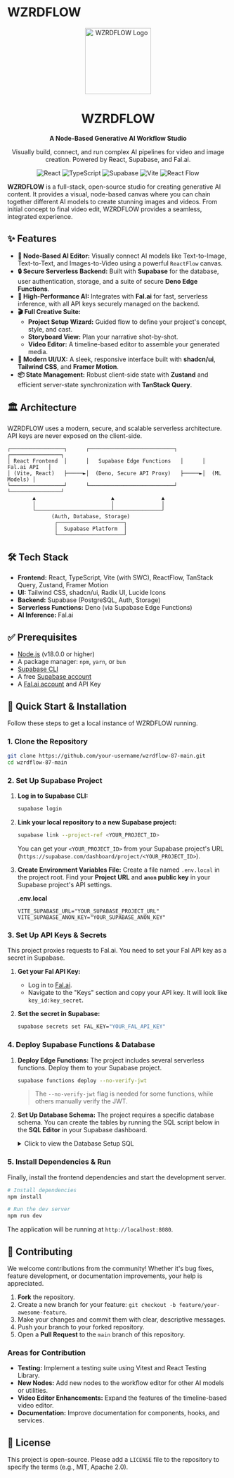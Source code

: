 # WZRDFLOW

<div align="center">
  <img src="https://raw.githubusercontent.com/user-attachments/assets/75e227dd-f761-4608-8e6f-1be7791dd13a" alt="WZRDFLOW Logo" width="150">
  <h1>WZRDFLOW</h1>
  <p><strong>A Node-Based Generative AI Workflow Studio</strong></p>
  <p>Visually build, connect, and run complex AI pipelines for video and image creation. Powered by React, Supabase, and Fal.ai.</p>
</div>

<p align="center">
  <img src="https://img.shields.io/badge/React-20232A?style=for-the-badge&logo=react&logoColor=61DAFB" alt="React">
  <img src="https://img.shields.io/badge/TypeScript-007ACC?style=for-the-badge&logo=typescript&logoColor=white" alt="TypeScript">
  <img src="https://img.shields.io/badge/Supabase-3ECF8E?style=for-the-badge&logo=supabase&logoColor=white" alt="Supabase">
  <img src="https://img.shields.io/badge/Vite-B73BFE?style=for-the-badge&logo=vite&logoColor=FFD62E" alt="Vite">
  <img src="https://img.shields.io/badge/React_Flow-0A0A0A?style=for-the-badge&logo=reactflow&logoColor=white" alt="React Flow">
</p>

**WZRDFLOW** is a full-stack, open-source studio for creating generative AI content. It provides a visual, node-based canvas where you can chain together different AI models to create stunning images and videos. From initial concept to final video edit, WZRDFLOW provides a seamless, integrated experience.

## ✨ Features

-   **🤖 Node-Based AI Editor:** Visually connect AI models like Text-to-Image, Text-to-Text, and Images-to-Video using a powerful `ReactFlow` canvas.
-   **🔒 Secure Serverless Backend:** Built with **Supabase** for the database, user authentication, storage, and a suite of secure **Deno Edge Functions**.
-   **🚀 High-Performance AI:** Integrates with **Fal.ai** for fast, serverless inference, with all API keys securely managed on the backend.
-   **🎬 Full Creative Suite:**
    -   **Project Setup Wizard:** Guided flow to define your project's concept, style, and cast.
    -   **Storyboard View:** Plan your narrative shot-by-shot.
    -   **Video Editor:** A timeline-based editor to assemble your generated media.
-   **💎 Modern UI/UX:** A sleek, responsive interface built with **shadcn/ui**, **Tailwind CSS**, and **Framer Motion**.
-   **📦 State Management:** Robust client-side state with **Zustand** and efficient server-state synchronization with **TanStack Query**.

## 🏛️ Architecture

WZRDFLOW uses a modern, secure, and scalable serverless architecture. API keys are never exposed on the client-side.

```
┌─────────────────┐      ┌───────────────────────────┐      ┌────────────────┐
│ React Frontend  │      │   Supabase Edge Functions   │      │   Fal.ai API   │
│ (Vite, React)   ├─────►│  (Deno, Secure API Proxy)   ├─────►│  (ML Models) │
└─────────────────┘      └───────────────────────────┘      └────────────────┘
        ▲                        ▲               ▲
        │                        │               │
        └────────────────────────┴───────────────┘
              (Auth, Database, Storage)
               ┌─────────────────────┐
               │  Supabase Platform  │
               └─────────────────────┘
```

## 🛠️ Tech Stack

-   **Frontend:** React, TypeScript, Vite (with SWC), ReactFlow, TanStack Query, Zustand, Framer Motion
-   **UI:** Tailwind CSS, shadcn/ui, Radix UI, Lucide Icons
-   **Backend:** Supabase (PostgreSQL, Auth, Storage)
-   **Serverless Functions:** Deno (via Supabase Edge Functions)
-   **AI Inference:** Fal.ai

## ✅ Prerequisites

-   [Node.js](https://nodejs.org/) (v18.0.0 or higher)
-   A package manager: `npm`, `yarn`, or `bun`
-   [Supabase CLI](https://supabase.com/docs/guides/cli)
-   A free [Supabase account](https://supabase.com/dashboard)
-   A [Fal.ai account](https://fal.ai/) and API Key

## 🚀 Quick Start & Installation

Follow these steps to get a local instance of WZRDFLOW running.

### 1. Clone the Repository

```bash
git clone https://github.com/your-username/wzrdflow-87-main.git
cd wzrdflow-87-main
```

### 2. Set Up Supabase Project

1.  **Log in to Supabase CLI:**
    ```bash
    supabase login
    ```

2.  **Link your local repository to a new Supabase project:**
    ```bash
    supabase link --project-ref <YOUR_PROJECT_ID>
    ```
    You can get your `<YOUR_PROJECT_ID>` from your Supabase project's URL (`https://supabase.com/dashboard/project/<YOUR_PROJECT_ID>`).

3.  **Create Environment Variables File:**
    Create a file named `.env.local` in the project root. Find your **Project URL** and **`anon` public key** in your Supabase project's API settings.

    **.env.local**
    ```env
    VITE_SUPABASE_URL="YOUR_SUPABASE_PROJECT_URL"
    VITE_SUPABASE_ANON_KEY="YOUR_SUPABASE_ANON_KEY"
    ```

### 3. Set Up API Keys & Secrets

This project proxies requests to Fal.ai. You need to set your Fal API key as a secret in Supabase.

1.  **Get your Fal API Key:**
    -   Log in to [Fal.ai](https://fal.ai/).
    -   Navigate to the "Keys" section and copy your API key. It will look like `key_id:key_secret`.

2.  **Set the secret in Supabase:**
    ```bash
    supabase secrets set FAL_KEY="YOUR_FAL_API_KEY"
    ```

### 4. Deploy Supabase Functions & Database

1.  **Deploy Edge Functions:**
    The project includes several serverless functions. Deploy them to your Supabase project.
    ```bash
    supabase functions deploy --no-verify-jwt
    ```
    > The `--no-verify-jwt` flag is needed for some functions, while others manually verify the JWT.

2.  **Set Up Database Schema:**
    The project requires a specific database schema. You can create the tables by running the SQL script below in the **SQL Editor** in your Supabase dashboard.

    <details>
    <summary>Click to view the Database Setup SQL</summary>

    ```sql
    -- Create the projects table
    CREATE TABLE public.projects (
      id UUID PRIMARY KEY DEFAULT gen_random_uuid(),
      user_id UUID NOT NULL REFERENCES auth.users(id),
      title TEXT NOT NULL,
      description TEXT,
      aspect_ratio TEXT DEFAULT '16:9',
      created_at TIMESTAMPTZ DEFAULT now() NOT NULL,
      updated_at TIMESTAMPTZ DEFAULT now()
    );
    ALTER TABLE public.projects ENABLE ROW LEVEL SECURITY;
    CREATE POLICY "Allow users to manage their own projects" ON public.projects FOR ALL USING (auth.uid() = user_id) WITH CHECK (auth.uid() = user_id);

    -- Create the workflows table
    CREATE TABLE public.workflows (
      id UUID PRIMARY KEY DEFAULT gen_random_uuid(),
      user_id UUID NOT NULL REFERENCES auth.users(id),
      name TEXT NOT NULL,
      created_at TIMESTAMPTZ DEFAULT now(),
      updated_at TIMESTAMPTZ DEFAULT now()
    );
    ALTER TABLE public.workflows ENABLE ROW LEVEL SECURITY;
    CREATE POLICY "Allow users to manage their own workflows" ON public.workflows FOR ALL USING (auth.uid() = user_id) WITH CHECK (auth.uid() = user_id);

    -- Create the nodes table
    CREATE TABLE public.nodes (
      id TEXT PRIMARY KEY,
      workflow_id UUID NOT NULL REFERENCES public.workflows(id) ON DELETE CASCADE,
      type TEXT NOT NULL,
      position_x REAL NOT NULL,
      position_y REAL NOT NULL,
      data JSONB,
      created_at TIMESTAMPTZ DEFAULT now(),
      updated_at TIMESTAMPTZ DEFAULT now()
    );
    ALTER TABLE public.nodes ENABLE ROW LEVEL SECURITY;
    CREATE POLICY "Allow users to manage nodes in their workflows" ON public.nodes FOR ALL USING (auth.uid() = (SELECT user_id FROM public.workflows WHERE id = workflow_id));

    -- Create the edges table
    CREATE TABLE public.edges (
      id TEXT PRIMARY KEY,
      workflow_id UUID NOT NULL REFERENCES public.workflows(id) ON DELETE CASCADE,
      source_node_id TEXT NOT NULL REFERENCES public.nodes(id) ON DELETE CASCADE,
      target_node_id TEXT NOT NULL REFERENCES public.nodes(id) ON DELETE CASCADE,
      data JSONB,
      created_at TIMESTAMPTZ DEFAULT now(),
      updated_at TIMESTAMPTZ DEFAULT now()
    );
    ALTER TABLE public.edges ENABLE ROW LEVEL SECURITY;
    CREATE POLICY "Allow users to manage edges in their workflows" ON public.edges FOR ALL USING (auth.uid() = (SELECT user_id FROM public.workflows WHERE id = workflow_id));

    -- Create other necessary tables (media, credits, etc.)
    -- (This schema is inferred from the types and may need adjustment)
    CREATE TABLE public.media_items (
      id UUID PRIMARY KEY DEFAULT gen_random_uuid(),
      project_id UUID NOT NULL REFERENCES public.projects(id) ON DELETE CASCADE,
      media_type TEXT NOT NULL,
      name TEXT NOT NULL,
      url TEXT,
      duration REAL,
      start_time REAL,
      end_time REAL,
      status TEXT,
      metadata JSONB,
      created_at TIMESTAMPTZ DEFAULT now(),
      updated_at TIMESTAMPTZ DEFAULT now()
    );
    ALTER TABLE public.media_items ENABLE ROW LEVEL SECURITY;
    CREATE POLICY "Allow users to manage media in their projects" ON public.media_items FOR ALL USING (auth.uid() = (SELECT user_id FROM public.projects WHERE id = project_id));
    ```
    </details>

### 5. Install Dependencies & Run

Finally, install the frontend dependencies and start the development server.

```bash
# Install dependencies
npm install

# Run the dev server
npm run dev
```

The application will be running at `http://localhost:8080`.

## 🤝 Contributing

We welcome contributions from the community! Whether it's bug fixes, feature development, or documentation improvements, your help is appreciated.

1.  **Fork** the repository.
2.  Create a new branch for your feature: `git checkout -b feature/your-awesome-feature`.
3.  Make your changes and commit them with clear, descriptive messages.
4.  Push your branch to your forked repository.
5.  Open a **Pull Request** to the `main` branch of this repository.

### Areas for Contribution

-   **Testing:** Implement a testing suite using Vitest and React Testing Library.
-   **New Nodes:** Add new nodes to the workflow editor for other AI models or utilities.
-   **Video Editor Enhancements:** Expand the features of the timeline-based video editor.
-   **Documentation:** Improve documentation for components, hooks, and services.

## 📜 License

This project is open-source. Please add a `LICENSE` file to the repository to specify the terms (e.g., MIT, Apache 2.0).
